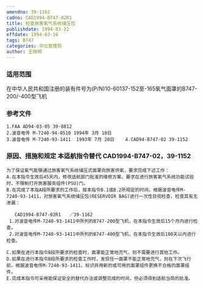 ```yaml
---
amendno: 39-1162
cadno: CAD1994-B747-02R1
title: 检查旅客氧气系统储压包
publishdate: 1994-03-22
effdate: 1994-03-16
tags: B747
categories: 华北管理局
author: 王晓明
---
```


### 适用范围 
在中华人民共和国注册的装有件号为(P/N)10-60137-152至-165氧气面罩的B747-200/-400型飞机

### 参考文件
    1.FAA AD94-03-05 39-8812 
    2.波音电传 M-7240-94-0510 1994年 3月 10日
    3.波音电传 M-7240-93-1411  1993年 7月 20日    4.CAD94-B747-02 39-1152 


### 原因、措施和规定 本适航指令替代 CAD1994-B747-02，39-1152 
    为了保证氧气能够通过旅客氧气系统储压式面罩向旅客供氧，要求完成下述工作： 
    A.在本指令生效后45天内，修改适航部门批准的维修方案，要求在进行旅客氧气系统功能试验时，不限制打开旅客服务组件(PSU)门。
    B.在完成了本指A段所要求的工作后，按本指令B.1或B.2所规定的时间，根据波音电传M-7240-93-1411，对旅客氧气系统储压包(RESERVOIR BAG)进行一次性目视检查，检查其有无渗漏： 

       CAD1994-B747-02R1   ／39-1162   
     1.对波音电传M-7240-93-1411中所列的B747-200型飞机，在本指令生效后15个月内进行检查。 
     2.对波音电传M-7240-93-1411中所列的B747-400型飞机，在本指令生效后180天以内进行检查。 

    C.如果在进行本指令B段所要求的检查时，面罩能正常地充气，则不需要进行其他工作。 
    D.如果在进行本指令B段所要求的检查工作时，发现任一面罩不能正常地充气，则在下次飞行前，根据波音电传M-7240-93-1411，标识并用新的或可用的面罩组件更换不合格的面罩组件。 
    E.完成本指令可采用能保证安全的替代办法或调整完成的时间，但必须得到适航当局的批准。

